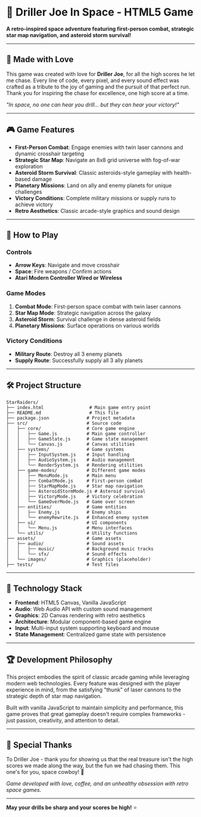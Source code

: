 # 🚀 Driller Joe In Space - HTML5 Game

**A retro-inspired space adventure featuring first-person combat, strategic star map navigation, and asteroid storm survival!**

---

## 💝 Made with Love

This game was created with love for **Driller Joe**, for all the high scores he let me chase. Every line of code, every pixel, and every sound effect was crafted as a tribute to the joy of gaming and the pursuit of that perfect run. Thank you for inspiring the chase for excellence, one high score at a time.

*"In space, no one can hear you drill... but they can hear your victory!"*

---

## 🎮 Game Features

- **First-Person Combat**: Engage enemies with twin laser cannons and dynamic crosshair targeting
- **Strategic Star Map**: Navigate an 8x8 grid universe with fog-of-war exploration
- **Asteroid Storm Survival**: Classic asteroids-style gameplay with health-based damage
- **Planetary Missions**: Land on ally and enemy planets for unique challenges
- **Victory Conditions**: Complete military missions or supply runs to achieve victory
- **Retro Aesthetics**: Classic arcade-style graphics and sound design

---

## 🎯 How to Play

### Controls
- **Arrow Keys**: Navigate and move crosshair
- **Space**: Fire weapons / Confirm actions
- **Atari Modern Controller Wired or Wireless**

### Game Modes
1. **Combat Mode**: First-person space combat with twin laser cannons
2. **Star Map Mode**: Strategic navigation across the galaxy
3. **Asteroid Storm**: Survival challenge in dense asteroid fields
4. **Planetary Missions**: Surface operations on various worlds

### Victory Conditions
- **Military Route**: Destroy all 3 enemy planets
- **Supply Route**: Successfully supply all 3 ally planets

---

## 🛠️ Project Structure

```
StarRaiders/
├── index.html                 # Main game entry point
├── README.md                  # This file
├── package.json              # Project metadata
├── src/                      # Source code
│   ├── core/                 # Core game engine
│   │   ├── Game.js           # Main game controller
│   │   ├── GameState.js      # Game state management
│   │   └── Canvas.js         # Canvas utilities
│   ├── systems/              # Game systems
│   │   ├── InputSystem.js    # Input handling
│   │   ├── AudioSystem.js    # Audio management
│   │   └── RenderSystem.js   # Rendering utilities
│   ├── game-modes/           # Different game modes
│   │   ├── MenuMode.js       # Main menu
│   │   ├── CombatMode.js     # First-person combat
│   │   ├── StarMapMode.js    # Star map navigation
│   │   ├── AsteroidStormMode.js # Asteroid survival
│   │   ├── VictoryMode.js    # Victory celebration
│   │   └── GameOverMode.js   # Game over screen
│   ├── entities/             # Game entities
│   │   ├── Enemy.js          # Enemy ships
│   │   └── enemyRewrite.js   # Enhanced enemy system
│   ├── ui/                   # UI components
│   │   └── Menu.js           # Menu interfaces
│   └── utils/                # Utility functions
├── assets/                   # Game assets
│   ├── audio/                # Sound assets
│   │   ├── music/            # Background music tracks
│   │   └── sfx/              # Sound effects
│   └── images/               # Graphics (placeholder)
├── tests/                    # Test files
```

---


## 🎵 Technology Stack

- **Frontend**: HTML5 Canvas, Vanilla JavaScript
- **Audio**: Web Audio API with custom sound management
- **Graphics**: 2D Canvas rendering with retro aesthetics
- **Architecture**: Modular component-based game engine
- **Input**: Multi-input system supporting keyboard and mouse
- **State Management**: Centralized game state with persistence

---

## 🏆 Development Philosophy

This project embodies the spirit of classic arcade gaming while leveraging modern web technologies. Every feature was designed with the player experience in mind, from the satisfying "thunk" of laser cannons to the strategic depth of star map navigation.

Built with vanilla JavaScript to maintain simplicity and performance, this game proves that great gameplay doesn't require complex frameworks - just passion, creativity, and attention to detail.

---

## 🌟 Special Thanks

To Driller Joe - thank you for showing us that the real treasure isn't the high scores we made along the way, but the fun we had chasing them. This one's for you, space cowboy! 🤠

*Game developed with love, coffee, and an unhealthy obsession with retro space games.*

---

**May your drills be sharp and your scores be high!** ⭐

